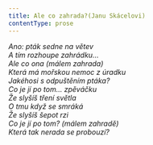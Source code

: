 ```yaml
---
title: Ale co zahrada?(Janu Skácelovi)
contentType: prose
---
```


<section>

_Ano: pták sedne na větev  
A tím rozhoupe zahrádku…  
Ale co ona (málem zahrada)  
Která má mořskou nemoc z úradku  
Jakéhosi s odpuštěním ptáka?  
Co je jí po tom… zpěváčku  
Že slyšíš tření světla  
O tmu když se smráká  
Že slyšíš šepot rzi  
Co je jí po tom? (málem zahradě)  
Která tak nerada se probouzí?_

</section>
